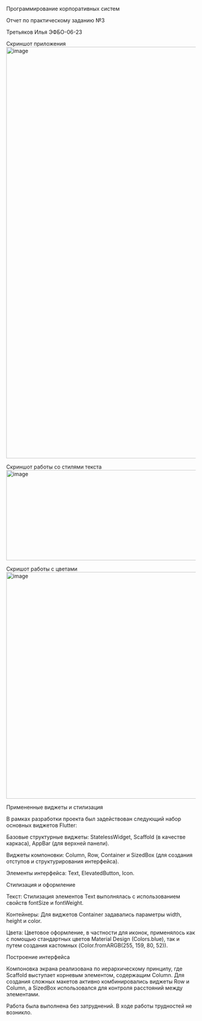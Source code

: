 Программирование корпоративных систем

Отчет по практическому заданию №3

Третьяков Илья  ЭФБО-06-23

Скриншот приложения
<img width="585" height="1093" alt="image" src="https://github.com/user-attachments/assets/dafa3aab-b1c1-41cf-a438-fcadffb3ed56" />



Скриншот работы со стилями текста
<img width="520" height="240" alt="image" src="https://github.com/user-attachments/assets/4e1f85c6-0c1b-4379-8a90-8b144671265c" />



Скришот работы с цветами
<img width="898" height="602" alt="image" src="https://github.com/user-attachments/assets/8d1da018-5a7b-4a12-8232-35a3b3b08947" />




Примененные виджеты и стилизация

В рамках разработки проекта был задействован следующий набор основных виджетов Flutter:

Базовые структурные виджеты: StatelessWidget, Scaffold (в качестве каркаса), AppBar (для верхней панели).

Виджеты компоновки: Column, Row, Container и SizedBox (для создания отступов и структурирования интерфейса).

Элементы интерфейса: Text, ElevatedButton, Icon.

Стилизация и оформление

Текст: Стилизация элементов Text выполнялась с использованием свойств fontSize и fontWeight.

Контейнеры: Для виджетов Container задавались параметры width, height и color.

Цвета: Цветовое оформление, в частности для иконок, применялось как с помощью стандартных цветов Material Design (Colors.blue), так и путем создания кастомных (Color.fromARGB(255, 159, 80, 52)).

Построение интерфейса

Компоновка экрана реализована по иерархическому принципу, где Scaffold выступает корневым элементом, содержащим Column. Для создания сложных макетов активно комбинировались виджеты Row и Column, а SizedBox использовался для контроля расстояний между элементами.

Работа была выполнена без затруднений.
В ходе работы трудностей не возникло.
